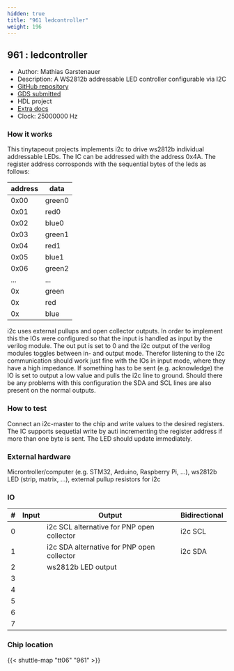 ```yaml
---
hidden: true
title: "961 ledcontroller"
weight: 196
---
```


## 961 : ledcontroller

* Author: Mathias Garstenauer
* Description: A WS2812b addressable LED controller configurable via I2C
* [GitHub repository](https://github.com/Gatsch/jku-tt06-ledcontroller)
* [GDS submitted](https://github.com/Gatsch/jku-tt06-ledcontroller/actions/runs/8639075025)
* HDL project
* [Extra docs](None)
* Clock: 25000000 Hz

<!---

This file is used to generate your project datasheet. Please fill in the information below and delete any unused
sections.

You can also include images in this folder and reference them in the markdown. Each image must be less than
512 kb in size, and the combined size of all images must be less than 1 MB.
-->


### How it works

This tinytapeout projects implements i2c to drive ws2812b individual addressable LEDs. The IC can be addressed with the address 0x4A. The register address corrosponds with the sequential bytes of the leds as follows:

|address | data   |
|--------|--------|
|  0x00  | green0 |
|  0x01  | red0   |
|  0x02  | blue0  |
|  0x03  | green1 |
|  0x04  | red1   |
|  0x05  | blue1  |
|  0x06  | green2 |
| ...    | ...    |
|  0x  | green |
|  0x  | red   |
|  0x  | blue  |

i2c uses external pullups and open collector outputs. In order to implement this the IOs were configured so that the input is handled as input by the verilog module. The out put is set to 0 and the i2c output of the verilog modules toggles between in- and output mode. Therefor listening to the i2c communication should work just fine with the IOs in input mode, where they have a high impedance. If something has to be sent (e.g. acknowledge) the IO is set to output a low value and pulls the i2c line to ground. Should there be any problems with this configuration the SDA and SCL lines are also present on the normal outputs.

### How to test

Connect an i2c-master to the chip and write values to the desired registers. The IC supports sequetial write by auti incrementing the register address if more than one byte is sent. The LED should update immediately.

### External hardware

Microntroller/computer (e.g. STM32, Arduino, Raspberry Pi, ...), ws2812b LED (strip, matrix, ...), external pullup resistors for i2c


### IO

| # | Input          | Output         | Bidirectional   |
| - | -------------- | -------------- | --------------- |
| 0 |  | i2c SCL alternative for PNP open collector | i2c SCL |
| 1 |  | i2c SDA alternative for PNP open collector | i2c SDA |
| 2 |  | ws2812b LED output |  |
| 3 |  |  |  |
| 4 |  |  |  |
| 5 |  |  |  |
| 6 |  |  |  |
| 7 |  |  |  |

### Chip location

{{< shuttle-map "tt06" "961" >}}
